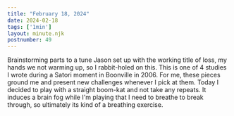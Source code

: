 ```yaml
---
title: "February 18, 2024"
date: 2024-02-18
tags: ['1min']
layout: minute.njk
postnumber: 49
---
```


Brainstorming parts to a tune Jason set up with the working title of loss, my hands we not warming up, so I rabbit-holed on this. This is one of 4 studies I wrote during a Satori moment in Boonville in 2006. For me, these pieces ground me and present new challenges whenever I pick at them. Today I decided to play with a straight boom-kat and not take any repeats.  It induces a brain fog while I'm playing that I need to breathe to break through, so ultimately its kind of a breathing exercise.

